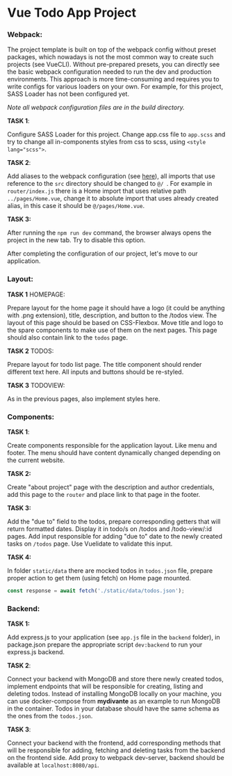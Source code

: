 # Vue Todo App Project



### Webpack:

The project template is built on top of the webpack config without preset packages, which nowadays is not the most common way to create such projects (see VueCLI). Without pre-prepared presets, you can directly see the basic webpack configuration needed to run the dev and production environments. This approach is more time-consuming and requires you to write configs for various loaders on your own. For example, for this project, SASS Loader has not been configured yet.

*Note all webpack configuration files are in the build directory.*

**TASK 1**:  

Configure SASS Loader for this project. Change app.css file to `app.scss` and try to change all in-components styles from css to scss, using `<style lang="scss">`.

**TASK 2**:  

Add aliases to the webpack configuration (see [here](https://dev.to/alansolitar/webpack-aliases-in-vue-js-41hp)), all imports that use reference to the `src` directory should be changed to `@/ `. For example in `router/index.js` there is a Home import that uses relative path `../pages/Home.vue`, change it to absolute import that uses already created alias, in this case it should be `@/pages/Home.vue`.

**TASK 3:**  

After running the `npm run dev` command, the browser always opens the project in the new tab. Try to disable this option.


After completing the configuration of our project, let's move to our application.

### Layout:

**TASK 1** HOMEPAGE:  

Prepare layout for the home page it should have a logo (it could be anything with .png extension), title, description, and button to the /todos view. The layout of this page should be based on CSS-Flexbox. Move title and logo to the spare components to make use of them on the next pages. This page should also contain link to the `todos` page.

**TASK 2** TODOS:  

Prepare layout for todo list page. The title component should render different text here. All inputs and buttons should be re-styled.

**TASK 3** TODOVIEW:  

As in the previous pages, also implement styles here.

### Components:

**TASK 1**:  

Create components responsible for the application layout. Like menu and footer. The menu should have content dynamically changed depending on the current website.

**TASK 2:**

Create "about project" page with the description and author credentials, add this page to the `router` and place link to that page in the footer.

**TASK 3:** 

Add the "due to" field to the todos, prepare corresponding getters that will return formatted dates. Display it in todo/s on /todos and /todo-view/:id pages. Add input responsible for adding "due to" date to the newly created tasks on `/todos` page. Use Vuelidate to validate this input.

**TASK 4:** 

In folder `static/data` there are mocked todos in `todos.json` file, prepare proper action to get them (using fetch) on Home page mounted.

```js
const response = await fetch('./static/data/todos.json');
```

### Backend:

**TASK 1:**  

Add express.js to your application (see `app.js` file in the `backend` folder), in package.json prepare the appropriate script `dev:backend` to run your express.js backend.

**TASK 2**:  

Connect your backend with MongoDB and store there newly created todos, implement endpoints that will be responsible for creating, listing and deleting todos. Instead of installing MongoDB locally on your machine, you can use docker-compose from **mydivante** as an example to run MongoDB in the container. Todos in your database should have the same schema as the ones from the `todos.json`.

**TASK 3**:  

Connect your backend with the frontend, add corresponding methods that will be responsible for adding, fetching and deleting tasks from the backend on the frontend side. Add proxy to webpack dev-server, backend should be available at `localhost:8080/api`.

